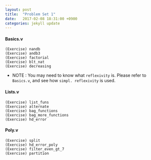 ```yaml
---
layout: post
title:  "Problem Set 1"
date:   2017-02-08 18:31:00 +0900
categories: jekyll update
---
```


#### Basics.v
```
(Exercise) nandb
(Exercise) andb3
(Exercise) factorial
(Exercise) blt_nat
(Exercise) decreasing
```
- NOTE : You may need to know what `reflexivity` is. Please refer to `Basics.v`, and see how `simpl. reflexivity` is used.

#### Lists.v
```
(Exercise) list_funs
(Exercise) alternate
(Exercise) bag_functions
(Exercise) bag_more_functions
(Exercise) hd_error
```

#### Poly.v
```
(Exercise) split
(Exercise) hd_error_poly
(Exercise) filter_even_gt_7
(Exercise) partition
```
